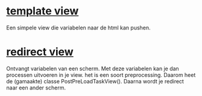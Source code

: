 # [template view](https://www.youtube.com/watch?v=GxA2I-n8NR8&list=PLOLrQ9Pn6caxNb9eFZJ6LfY29nZkKmmXT&index=1)

Een simpele view die variabelen naar de html kan pushen.

# [redirect view](https://www.youtube.com/watch?v=ScteNE1jB4g&list=PLOLrQ9Pn6caxNb9eFZJ6LfY29nZkKmmXT&index=2)
Ontvangt variabelen van een scherm.
Met deze variabelen kan je dan processen uitvoeren in je view.
het is een soort preprocessing.
Daarom heet de (gamaakte) classe PostPreLoadTaskView().
Daarna wordt je redirect naar een ander scherm.

